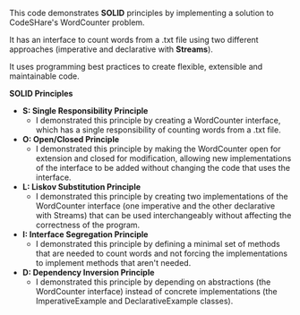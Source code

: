 This code demonstrates **SOLID** principles by implementing a solution to CodeSHare's WordCounter problem.

It has an interface to count words from a .txt file using two different approaches (imperative and declarative with **Streams**).

It uses programming best practices to create flexible, extensible and maintainable code.

**SOLID Principles**

- **S: Single Responsibility Principle**
    - I demonstrated this principle by creating a WordCounter interface, which has a single responsibility of counting words from a .txt file.
- **O: Open/Closed Principle**
    - I demonstrated this principle by making the WordCounter open for extension and closed for modification, allowing new implementations of the interface to be added without changing the code that uses the interface.
- **L: Liskov Substitution Principle**
    - I demonstrated this principle by creating two implementations of the WordCounter interface (one imperative and the other declarative with Streams) that can be used interchangeably without affecting the correctness of the program.
- **I: Interface Segregation Principle**
    - I demonstrated this principle by defining a minimal set of methods that are needed to count words and not forcing the implementations to implement methods that aren't needed.
- **D: Dependency Inversion Principle**
    - I demonstrated this principle by depending on abstractions (the WordCounter interface) instead of concrete implementations (the ImperativeExample and DeclarativeExample classes).
